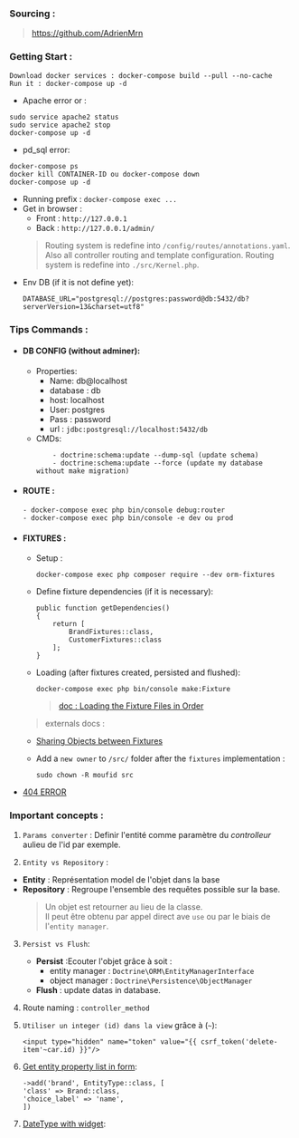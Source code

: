 ### Sourcing :
> https://github.com/AdrienMrn
### Getting Start :
```
Download docker services : docker-compose build --pull --no-cache 
Run it : docker-compose up -d
```
- Apache error or : 
```
sudo service apache2 status
sudo service apache2 stop
docker-compose up -d
```
- pd_sql error:
```
docker-compose ps
docker kill CONTAINER-ID ou docker-compose down
docker-compose up -d
```
- Running prefix : `docker-compose exec ...`
- Get in browser : 
    - Front : `http://127.0.0.1`
    - Back : `http://127.0.0.1/admin/`
    > Routing system is redefine into `/config/routes/annotations.yaml`. Also all controller routing and template configuration.
    > Routing system is redefine into `./src/Kernel.php`.
- Env DB (if it is not define yet):
    ```
    DATABASE_URL="postgresql://postgres:password@db:5432/db?serverVersion=13&charset=utf8"
    ```

### Tips Commands :
- #### DB CONFIG (without adminer):
    - Properties: 
        - Name: db@localhost 
        - database : db
        - host: localhost
        - User: postgres
        - Pass : password
        - url : `jdbc:postgresql://localhost:5432/db`
    - CMDs:
        ```
            - doctrine:schema:update --dump-sql (update schema)
            - doctrine:schema:update --force (update my database without make migration)
        ```
- #### ROUTE :
    ```
    - docker-compose exec php bin/console debug:router
    - docker-compose exec php bin/console -e dev ou prod
    ```
- #### FIXTURES :
    - Setup :
      ```
      docker-compose exec php composer require --dev orm-fixtures
      ```
    - Define fixture dependencies (if it is necessary): 
        ```
        public function getDependencies()
        {
            return [
                BrandFixtures::class,
                CustomerFixtures::class
            ];
        }
        ```
    - Loading (after fixtures created, persisted and flushed):
      ```
      docker-compose exec php bin/console make:Fixture
      ```
      >[doc : Loading the Fixture Files in Order](https://symfony.com/bundles/DoctrineFixturesBundle/current/index.html#loading-the-fixture-files-in-order)
    > externals docs :
    - [Sharing Objects between Fixtures](https://symfony.com/bundles/DoctrineFixturesBundle/current/index.html#sharing-objects-between-fixtures)

    - Add a `new owner` to `/src/` folder  after the `fixtures` implementation : 
        ```
        sudo chown -R moufid src
        ```
- [404 ERROR](https://symfony.com/doc/current/controller.html#managing-errors-and-404-pages)
### Important concepts :
1. `Params converter` : Definir l'entité comme paramètre du *controlleur* aulieu de l'id par exemple. 

2. `Entity vs Repository` :
- **Entity** : Représentation model de l'objet dans la base
- **Repository** : Regroupe l'ensemble des requêtes possible sur la base. 
    >Un objet est retourner au lieu de la classe.<br>
    >Il peut être obtenu par appel direct ave `use` ou par le biais de l'`entity manager`.

3. `Persist vs Flush`:
    - **Persist** :Ecouter l'objet grâce à soit :
        - entity manager : `Doctrine\ORM\EntityManagerInterface`
        - object manager : `Doctrine\Persistence\ObjectManager`
    - **Flush** : update datas in database.

4. Route naming :  `controller_method`
5. `Utiliser un integer (id) dans la view` grâce à (`~`):
    ```
    <input type="hidden" name="token" value="{{ csrf_token('delete-item'~car.id) }}"/>
    ```

6. [Get entity property list in form](https://symfony.com/doc/current/reference/forms/types/entity.html):
    ```
    ->add('brand', EntityType::class, [
    'class' => Brand::class,
    'choice_label' => 'name',
    ])
    ```
7. [DateType with widget](https://symfony.com/doc/current/reference/forms/types/date.html):
